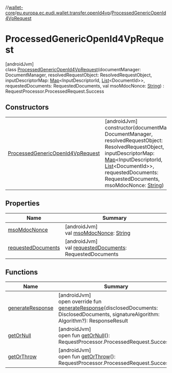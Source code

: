 //[wallet-core](../../../index.md)/[eu.europa.ec.eudi.wallet.transfer.openId4vp](../index.md)/[ProcessedGenericOpenId4VpRequest](index.md)

# ProcessedGenericOpenId4VpRequest

[androidJvm]\
class [ProcessedGenericOpenId4VpRequest](index.md)(documentManager: DocumentManager, resolvedRequestObject: ResolvedRequestObject, inputDescriptorMap: [Map](https://kotlinlang.org/api/latest/jvm/stdlib/kotlin-stdlib/kotlin.collections/-map/index.html)&lt;InputDescriptorId, [List](https://kotlinlang.org/api/latest/jvm/stdlib/kotlin-stdlib/kotlin.collections/-list/index.html)&lt;DocumentId&gt;&gt;, requestedDocuments: RequestedDocuments, val msoMdocNonce: [String](https://kotlinlang.org/api/latest/jvm/stdlib/kotlin-stdlib/kotlin/-string/index.html)) : RequestProcessor.ProcessedRequest.Success

## Constructors

| | |
|---|---|
| [ProcessedGenericOpenId4VpRequest](-processed-generic-open-id4-vp-request.md) | [androidJvm]<br>constructor(documentManager: DocumentManager, resolvedRequestObject: ResolvedRequestObject, inputDescriptorMap: [Map](https://kotlinlang.org/api/latest/jvm/stdlib/kotlin-stdlib/kotlin.collections/-map/index.html)&lt;InputDescriptorId, [List](https://kotlinlang.org/api/latest/jvm/stdlib/kotlin-stdlib/kotlin.collections/-list/index.html)&lt;DocumentId&gt;&gt;, requestedDocuments: RequestedDocuments, msoMdocNonce: [String](https://kotlinlang.org/api/latest/jvm/stdlib/kotlin-stdlib/kotlin/-string/index.html)) |

## Properties

| Name | Summary |
|---|---|
| [msoMdocNonce](mso-mdoc-nonce.md) | [androidJvm]<br>val [msoMdocNonce](mso-mdoc-nonce.md): [String](https://kotlinlang.org/api/latest/jvm/stdlib/kotlin-stdlib/kotlin/-string/index.html) |
| [requestedDocuments](../-processed-mso-mdoc-open-id4-vp-request/index.md#1436173325%2FProperties%2F1615067946) | [androidJvm]<br>val [requestedDocuments](../-processed-mso-mdoc-open-id4-vp-request/index.md#1436173325%2FProperties%2F1615067946): RequestedDocuments |

## Functions

| Name | Summary |
|---|---|
| [generateResponse](generate-response.md) | [androidJvm]<br>open override fun [generateResponse](generate-response.md)(disclosedDocuments: DisclosedDocuments, signatureAlgorithm: Algorithm?): ResponseResult |
| [getOrNull](../-processed-mso-mdoc-open-id4-vp-request/index.md#1268647320%2FFunctions%2F1615067946) | [androidJvm]<br>open fun [getOrNull](../-processed-mso-mdoc-open-id4-vp-request/index.md#1268647320%2FFunctions%2F1615067946)(): RequestProcessor.ProcessedRequest.Success? |
| [getOrThrow](../-processed-mso-mdoc-open-id4-vp-request/index.md#-927339947%2FFunctions%2F1615067946) | [androidJvm]<br>open fun [getOrThrow](../-processed-mso-mdoc-open-id4-vp-request/index.md#-927339947%2FFunctions%2F1615067946)(): RequestProcessor.ProcessedRequest.Success |
